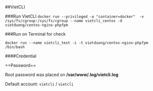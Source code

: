##VietCLI 

###Run VietCLI 
``docker run --privileged -e "container=docker"  -v /sys/fs/cgroup:/sys/fs/cgroup --name vietcli_centos -d vietduong/centos-nginx-phpfpm``

###Run on Terminal for check 

``docker run --name vietcli_test -i -t vietduong/centos-nginx-phpfpm /bin/bash``

####Credential 

==Password== 

Root password was placed on **/var/www/.log/vietcli.log**


Default account: ``vietcli`` / ``vietcli``
